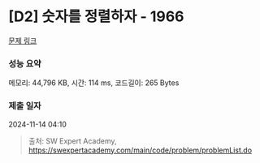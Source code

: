 # [D2] 숫자를 정렬하자 - 1966 

[문제 링크](https://swexpertacademy.com/main/code/problem/problemDetail.do?contestProbId=AV5PrmyKAWEDFAUq) 

### 성능 요약

메모리: 44,796 KB, 시간: 114 ms, 코드길이: 265 Bytes

### 제출 일자

2024-11-14 04:10



> 출처: SW Expert Academy, https://swexpertacademy.com/main/code/problem/problemList.do